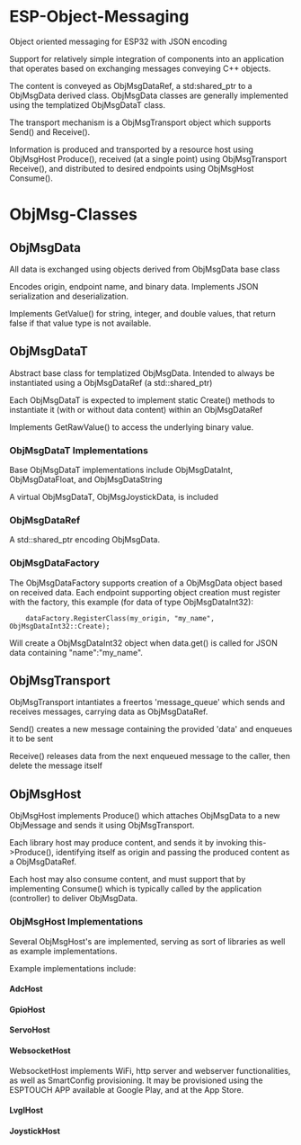# ESP-Object-Messaging
Object oriented messaging for ESP32 with JSON encoding

Support for relatively simple integration of components into an application 
that operates based on exchanging messages conveying C++ objects.

The content is conveyed as ObjMsgDataRef, a std:shared_ptr to a ObjMsgData
derived class. ObjMsgData classes are generally implemented using the
templatized ObjMsgDataT class.

The transport mechanism is a ObjMsgTransport object which supports Send() and Receive().

Information is produced and transported by a resource host using 
ObjMsgHost Produce(), received (at a single point) using 
ObjMsgTransport Receive(), and distributed to desired endpoints using ObjMsgHost Consume().

# ObjMsg-Classes

## ObjMsgData
All data is exchanged using objects derived from ObjMsgData base class

Encodes origin, endpoint name, and binary data. Implements JSON serialization
and deserialization.

Implements GetValue() for string, integer, and double values, that return
false if that value type is not available.

## ObjMsgDataT
Abstract base class for templatized ObjMsgData. Intended to always be
instantiated using a ObjMsgDataRef (a std::shared_ptr)

Each ObjMsgDataT is expected to implement static Create() methods to instantiate
it (with or without data content) within an ObjMsgDataRef

Implements GetRawValue() to access the underlying binary value.

### ObjMsgDataT Implementations
Base ObjMsgDataT implementations include ObjMsgDataInt, ObjMsgDataFloat, and ObjMsgDataString

A virtual ObjMsgDataT, ObjMsgJoystickData, is included

### ObjMsgDataRef
A std::shared_ptr encoding ObjMsgData.

### ObjMsgDataFactory
 The ObjMsgDataFactory supports creation of a ObjMsgData object based on received data. Each endpoint supporting
 object creation must register with the factory, this example (for data of
 type ObjMsgDataInt32):
```
    dataFactory.RegisterClass(my_origin, "my_name", ObjMsgDataInt32::Create);
```
 Will create a ObjMsgDataInt32 object when data.get() is called for
 JSON data containing "name":"my_name".

## ObjMsgTransport
ObjMsgTransport intantiates a freertos 'message_queue' which sends and receives
messages, carrying data as ObjMsgDataRef.

Send() creates a new message containing the provided 'data' and enqueues it to be sent

Receive() releases data from the next enqueued message to the caller,
then delete the message itself

## ObjMsgHost
ObjMsgHost implements Produce() which attaches ObjMsgData to a new ObjMessage and
sends it using ObjMsgTransport.

Each library host may produce content, and sends it by invoking 
this->Produce(), identifying itself as origin and passing the produced
content as a ObjMsgDataRef.

 Each host may also consume content, and  must support that by implementing Consume() which is typically called by the application 
 (controller) to deliver ObjMsgData.

### ObjMsgHost Implementations
Several ObjMsgHost's are implemented, serving as sort of libraries as well as example implementations.

Example implementations include:
#### AdcHost
#### GpioHost
#### ServoHost
#### WebsocketHost
WebsocketHost implements WiFi, http server and webserver functionalities, as well as SmartConfig provisioning. It may be provisioned using the ESPTOUCH APP available at Google Play, and at the App Store.
#### LvglHost
#### JoystickHost 
